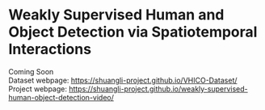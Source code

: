 # Weakly Supervised Human and Object Detection via Spatiotemporal Interactions

Coming Soon <br>
Dataset webpage: https://shuangli-project.github.io/VHICO-Dataset/ <br>
Project webpage: https://shuangli-project.github.io/weakly-supervised-human-object-detection-video/ 
